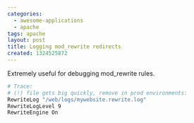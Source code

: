 ```yaml
---
categories:
  - awesome-applications
  - apache
tags: apache
layout: post
title: Logging mod_rewrite redirects
created: 1324525872
---
```


Extremely useful for debugging mod_rewrite rules.

```bash
# Trace:
# (!) file gets big quickly, remove in prod environments:
RewriteLog "/web/logs/mywebsite.rewrite.log"
RewriteLogLevel 9
RewriteEngine On
```
